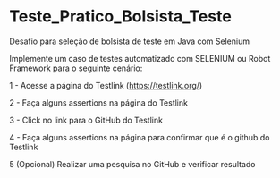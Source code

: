 # Teste_Pratico_Bolsista_Teste
Desafio para seleção de bolsista de teste em Java com Selenium

Implemente um caso de testes automatizado com SELENIUM ou Robot Framework para o seguinte cenário:

1 - Acesse a página do Testlink (https://testlink.org/)

2 - Faça alguns assertions na página do Testlink

3 - Click no link para o GitHub do Testlink

4 - Faça alguns assertions na página para confirmar que é o github do Testlink

5 (Opcional) Realizar uma pesquisa no GitHub e verificar resultado